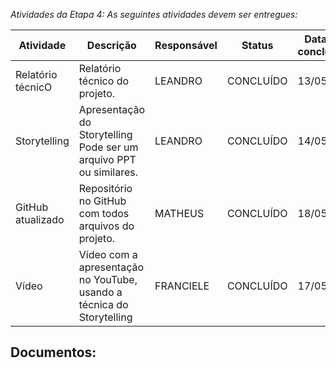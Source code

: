 _Atividades da Etapa 4: As seguintes atividades devem ser entregues:_

| Atividade | Descrição | Responsável | Status | Data da conclusão |
| --- | --- | --- | --- | --- |
| Relatório técnicO | Relatório técnico do projeto. | LEANDRO | CONCLUÍDO | 13/05/24 |
| Storytelling | Apresentação do Storytelling Pode ser um arquivo PPT ou similares. | LEANDRO | CONCLUÍDO | 14/05/24 |
| GitHub atualizado | Repositório no GitHub com todos arquivos do projeto. | MATHEUS | CONCLUÍDO | 18/05/24 |
| Vídeo | Vídeo com a apresentação no YouTube, usando a técnica do Storytelling | FRANCIELE | CONCLUÍDO | 17/05/24 |



## Documentos:
